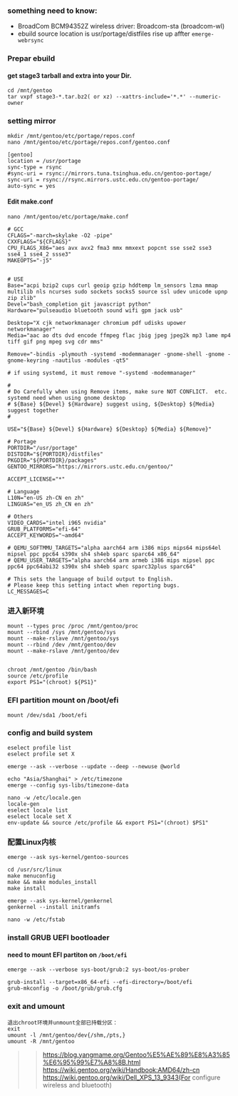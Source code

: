 ### something need to know:
- BroadCom BCM94352Z wireless driver: Broadcom-sta (broadcom-wl)
- ebuild source location is usr/portage/distfiles rise up affter `emerge-webrsync`

### Prepar ebuild
#### get stage3 tarball and extra into your Dir.
```
cd /mnt/gentoo
tar vxpf stage3-*.tar.bz2( or xz) --xattrs-include='*.*' --numeric-owner
```

### setting mirror
```
mkdir /mnt/gentoo/etc/portage/repos.conf
nano /mnt/gentoo/etc/portage/repos.conf/gentoo.conf

[gentoo]
location = /usr/portage
sync-type = rsync
#sync-uri = rsync://mirrors.tuna.tsinghua.edu.cn/gentoo-portage/
sync-uri = rsync://rsync.mirrors.ustc.edu.cn/gentoo-portage/
auto-sync = yes
```

#### Edit make.conf
```
nano /mnt/gentoo/etc/portage/make.conf

# GCC
CFLAGS="-march=skylake -O2 -pipe"
CXXFLAGS="${CFLAGS}"
CPU_FLAGS_X86="aes avx avx2 fma3 mmx mmxext popcnt sse sse2 sse3 sse4_1 sse4_2 ssse3"
MAKEOPTS="-j5"


# USE
Base="acpi bzip2 cups curl geoip gzip hddtemp lm_sensors lzma mmap multilib nls ncurses sudo sockets socks5 source ssl udev unicode upnp zip zlib"
Devel="bash_completion git javascript python"
Hardware="pulseaudio bluetooth sound wifi gpm jack usb"

Desktop="X cjk networkmanager chromium pdf udisks upower networkmanager" 
Media="aac ao dts dvd encode ffmpeg flac jbig jpeg jpeg2k mp3 lame mp4 tiff gif png mpeg svg cdr mms"

Remove="-bindis -plymouth -systemd -modemmanager -gnome-shell -gnome -gnome-keyring -nautilus -modules -qt5"

# if using systemd, it must remove "-systemd -modemmanager"

#
# Do Carefully when using Remove items, make sure NOT CONFLICT.  etc. systemd need when using gnome desktop
# ${Base} ${Devel} ${Hardware} suggest using, ${Desktop} ${Media} suggest together
#

USE="${Base} ${Devel} ${Hardware} ${Desktop} ${Media} ${Remove}"

# Portage
PORTDIR="/usr/portage"
DISTDIR="${PORTDIR}/distfiles"
PKGDIR="${PORTDIR}/packages"
GENTOO_MIRRORS="https://mirrors.ustc.edu.cn/gentoo/"

ACCEPT_LICENSE="*"

# Language
L10N="en-US zh-CN en zh"
LINGUAS="en_US zh_CN en zh"

# Others
VIDEO_CARDS="intel i965 nvidia"
GRUB_PLATFORMS="efi-64"
ACCEPT_KEYWORDS="~amd64"

# QEMU_SOFTMMU_TARGETS="alpha aarch64 arm i386 mips mips64 mips64el mipsel ppc ppc64 s390x sh4 sh4eb sparc sparc64 x86_64"
# QEMU_USER_TARGETS="alpha aarch64 arm armeb i386 mips mipsel ppc ppc64 ppc64abi32 s390x sh4 sh4eb sparc sparc32plus sparc64"

# This sets the language of build output to English.
# Please keep this setting intact when reporting bugs.
LC_MESSAGES=C
```

### 进入新环境
```
mount --types proc /proc /mnt/gentoo/proc
mount --rbind /sys /mnt/gentoo/sys
mount --make-rslave /mnt/gentoo/sys
mount --rbind /dev /mnt/gentoo/dev
mount --make-rslave /mnt/gentoo/dev
```
```

chroot /mnt/gentoo /bin/bash
source /etc/profile
export PS1="(chroot) ${PS1}"
```

### EFI partition mount on /boot/efi
`mount /dev/sda1 /boot/efi`

### config and build system

```
eselect profile list
eselect profile set X

emerge --ask --verbose --update --deep --newuse @world

echo "Asia/Shanghai" > /etc/timezone
emerge --config sys-libs/timezone-data

nano -w /etc/locale.gen
locale-gen
eselect locale list
eselect locale set X
env-update && source /etc/profile && export PS1="(chroot) $PS1"
```
### 配置Linux内核
```
emerge --ask sys-kernel/gentoo-sources

cd /usr/src/linux
make menuconfig
make && make modules_install
make install

emerge --ask sys-kernel/genkernel
genkernel --install initramfs

nano -w /etc/fstab
```


### install GRUB UEFI bootloader
#### need to mount EFI partiton on `/boot/efi`
```
emerge --ask --verbose sys-boot/grub:2 sys-boot/os-prober

grub-install --target=x86_64-efi --efi-directory=/boot/efi
grub-mkconfig -o /boot/grub/grub.cfg
```
### exit and umount
```
退出chroot环境并unmount全部已持载分区：
exit
umount -l /mnt/gentoo/dev{/shm,/pts,}
umount -R /mnt/gentoo
```

>> https://blog.yangmame.org/Gentoo%E5%AE%89%E8%A3%85%E6%95%99%E7%A8%8B.html
>> https://wiki.gentoo.org/wiki/Handbook:AMD64/zh-cn
>> https://wiki.gentoo.org/wiki/Dell_XPS_13_9343(For configure wireless and bluetooth)
